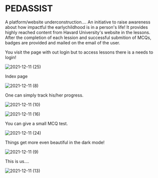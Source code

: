 # PEDASSIST

A platform/website underconstruction....
An initiative to raise awareness about how impactful the earlychildhood is in a person's life!
It provides highly reached content from Havard University's website in the lessons.
After the completion of each lession and successful submition of MCQs, badges are provided and mailed on the email of the user.

You visit the page with out login but to access lessons there is a needs to login!

![2021-12-11 (25)](https://user-images.githubusercontent.com/85985334/145680751-5f58e026-e77a-48ba-a7e7-a3a122d54243.png)

Index page

![2021-12-11 (8)](https://user-images.githubusercontent.com/85985334/145680469-9f426abe-ca1f-45e6-be77-54c4fb020b1e.png)

One can simply track his/her progress.

![2021-12-11 (10)](https://user-images.githubusercontent.com/85985334/145680482-855fc922-b62f-456e-9649-bc0620ebca1b.png)

![2021-12-11 (16)](https://user-images.githubusercontent.com/85985334/145680497-7f0876cd-1645-435e-b794-421460a2748d.png)

You can give a small MCQ test.

![2021-12-11 (24)](https://user-images.githubusercontent.com/85985334/145680781-b58e4aed-cc27-4dbd-82d2-b20c08930e0d.png)

Things get more even beautiful in the dark mode!

![2021-12-11 (9)](https://user-images.githubusercontent.com/85985334/145681126-f482da1e-a58a-4393-8807-5f9733fadaae.png)

This is us....

![2021-12-11 (13)](https://user-images.githubusercontent.com/85985334/145681050-69e8f2d2-2122-4608-b189-2df2451fc3a4.png)
